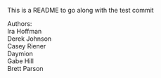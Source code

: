 This is a README to go along with the test commit  
  
Authors:  
Ira Hoffman   
Derek Johnson  
Casey Riener  
Daymion  
Gabe Hill  
Brett Parson  